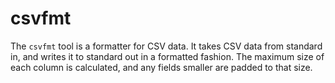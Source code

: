 # csvfmt

The `csvfmt` tool is a formatter for CSV data. It takes CSV data from standard
in, and writes it to standard out in a formatted fashion. The maximum size of
each column is calculated, and any fields smaller are padded to that size.
